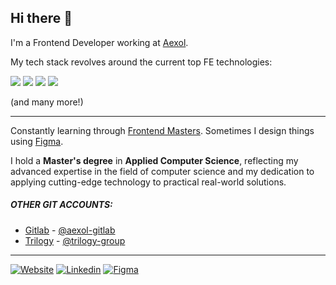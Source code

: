 
## Hi there 👋

I'm a Frontend Developer working at [Aexol](http://aexol.com/).

My tech stack revolves around the current top FE technologies:

<img src="https://img.shields.io/badge/TypeScript-007ACC?style=for-the-badge&logo=typescript&logoColor=white" /> <img src="https://img.shields.io/badge/React-20232A?style=for-the-badge&logo=react&logoColor=61DAFB" /> <img src="https://img.shields.io/badge/next.js-000000?style=for-the-badge&logo=nextdotjs&logoColor=white" /> <img src="https://img.shields.io/badge/GraphQl-E10098?style=for-the-badge&logo=graphql&logoColor=white" /> 

(and many more!)

---

Constantly learning through [Frontend Masters](https://github.com/FrontendMasters).
Sometimes I design things using [Figma](https://www.figma.com/@nerooc).

I hold a **Master's degree** in **Applied Computer Science**, reflecting my advanced expertise in the field of computer science and my dedication to applying cutting-edge technology to practical real-world solutions.

##### OTHER GIT ACCOUNTS:
- [Gitlab](https://gitlab.com/nerooc) - [@aexol-gitlab](https://gitlab.com/Aexol)
- [Trilogy](https://github.com/tomaszgajda) - [@trilogy-group](https://github.com/trilogy-group)

---

[![Website](https://img.shields.io/website?label=tomaszgajda.com&down_color=lightgrey&down_message=offline&up_color=blue&up_message=online&style=for-the-badge&url=https://tomaszgajda.com/)](https://tomaszgajda.com)
[![Linkedin](https://img.shields.io/badge/linkedin%20-%230077B5.svg?&style=for-the-badge&logo=linkedin&logoColor=white)](https://www.linkedin.com/in/gajdat/)
[![Figma](https://img.shields.io/badge/figma%20-%23F24E1E.svg?&style=for-the-badge&logo=figma&logoColor=white)](https://www.figma.com/@nerooc)
